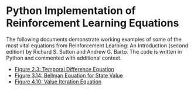 # Python Implementation of Reinforcement Learning Equations
The following documents demonstrate working examples of some of the most vital equations from Reinforcement Learning: An Introduction (second edition) by Richard S. Sutton and Andrew G. Barto. The code is written in Python and commented with additional context.

- [Figure 2.3: Temporal Difference Equation](2.3.md)
- [Figure 3.14: Bellman Equation for State Value](3.14.md)
- [Figure 4.10: Value Iteration Equation](4.10.md)
